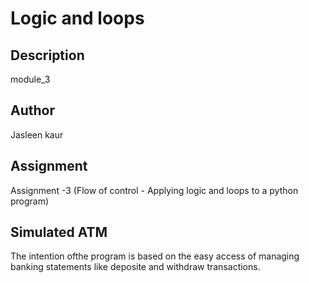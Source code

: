 # Logic and loops

## Description
module_3

## Author
Jasleen kaur

## Assignment
Assignment -3 (Flow of control - Applying logic and loops to a python program)

## Simulated ATM
The intention ofthe program is based on the easy access of managing banking statements like deposite and withdraw transactions.
